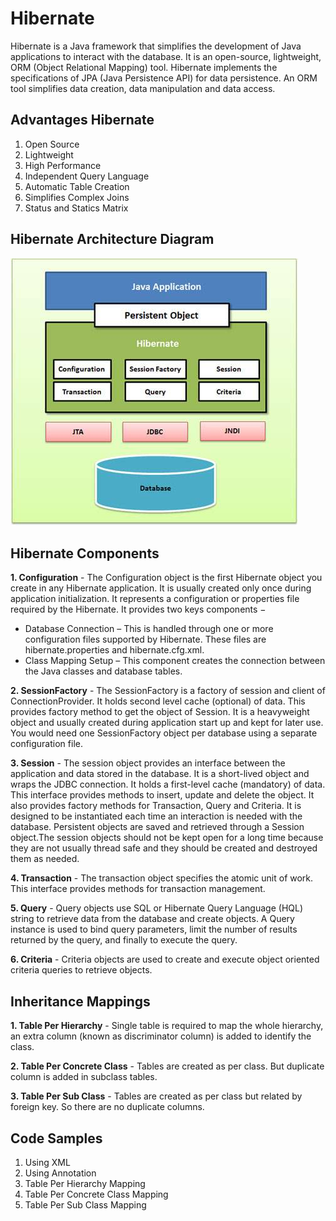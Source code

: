 # Hibernate
Hibernate is a Java framework that simplifies the development of Java applications to interact with the database.
It is an open-source, lightweight, ORM (Object Relational Mapping) tool. Hibernate implements the specifications of JPA (Java Persistence API) for data persistence.
An ORM tool simplifies data creation, data manipulation and data access.

## Advantages Hibernate
1. Open Source
2. Lightweight
3. High Performance
4. Independent Query Language
5. Automatic Table Creation
6. Simplifies Complex Joins
7. Status and Statics Matrix

## Hibernate Architecture Diagram
![](hibernate_architecture.jpg)

## Hibernate Components
**1. Configuration** - The Configuration object is the first Hibernate object you create in any Hibernate application. It is usually created only once during application initialization. It represents a configuration or properties file required by the Hibernate. It provides two keys components −

* Database Connection – This is handled through one or more configuration files supported by Hibernate. These files are hibernate.properties and hibernate.cfg.xml.
* Class Mapping Setup – This component creates the connection between the Java classes and database tables.

**2. SessionFactory** - The SessionFactory is a factory of session and client of ConnectionProvider. It holds second level cache (optional) of data. This provides factory method to get the object of Session. It is a heavyweight object and usually created during application start up and kept for later use. You would need one SessionFactory object per database using a separate configuration file.

**3. Session** - The session object provides an interface between the application and data stored in the database. It is a short-lived object and wraps the JDBC connection.
It holds a first-level cache (mandatory) of data. This interface provides methods to insert, update and delete the object. It also provides factory methods for Transaction, Query and Criteria. It is designed to be instantiated each time an interaction is needed with the database. Persistent objects are saved and retrieved through a Session object.The session objects should not be kept open for a long time because they are not usually thread safe and they should be created and destroyed them as needed.

**4. Transaction** - The transaction object specifies the atomic unit of work. This interface provides methods for transaction management.

**5. Query** - Query objects use SQL or Hibernate Query Language (HQL) string to retrieve data from the database and create objects. A Query instance is used to bind query parameters, limit the number of results returned by the query, and finally to execute the query.

**6. Criteria** - Criteria objects are used to create and execute object oriented criteria queries to retrieve objects.

## Inheritance Mappings
**1. Table Per Hierarchy** - Single table is required to map the whole hierarchy, an extra column (known as discriminator column) is added to identify the class.

**2. Table Per Concrete Class** - Tables are created as per class. But duplicate column is added in subclass tables.

**3. Table Per Sub Class** - Tables are created as per class but related by foreign key. So there are no duplicate columns.

## Code Samples
1. Using XML
2. Using Annotation
3. Table Per Hierarchy Mapping
4. Table Per Concrete Class Mapping
5. Table Per Sub Class Mapping